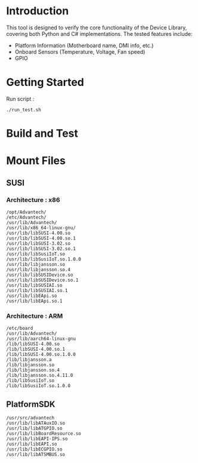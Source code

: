 # Introduction 
This tool is designed to verify the core functionality of the Device Library, covering both Python and C# implementations. The tested features include:
- Platform Information (Motherboard name, DMI info, etc.)
- Onboard Sensors (Temperature, Voltage, Fan speed)
- GPIO

# Getting Started
Run script :
```
./run_test.sh
```

# Build and Test

# Mount Files

## SUSI

### Architecture : x86

```
/opt/Advantech/
/etc/Advantech/
/usr/lib/Advantech/
/usr/lib/x86_64-linux-gnu/
/usr/lib/libSUSI-4.00.so
/usr/lib/libSUSI-4.00.so.1
/usr/lib/libSUSI-3.02.so
/usr/lib/libSUSI-3.02.so.1
/usr/lib/libSusiIoT.so
/usr/lib/libSusiIoT.so.1.0.0
/usr/lib/libjansson.so
/usr/lib/libjansson.so.4
/usr/lib/libSUSIDevice.so
/usr/lib/libSUSIDevice.so.1
/usr/lib/libSUSIAI.so
/usr/lib/libSUSIAI.so.1
/usr/lib/libEApi.so
/usr/lib/libEApi.so.1
```

### Architecture : ARM

```
/etc/board
/usr/lib/Advantech/
/usr/lib/aarch64-linux-gnu
/lib/libSUSI-4.00.so
/lib/libSUSI-4.00.so.1
/lib/libSUSI-4.00.so.1.0.0
/lib/libjansson.a
/lib/libjansson.so
/lib/libjansson.so.4
/lib/libjansson.so.4.11.0
/lib/libSusiIoT.so
/lib/libSusiIoT.so.1.0.0
```

## PlatformSDK

```
/usr/src/advantech
/usr/lib/libATAuxIO.so
/usr/lib/libATGPIO.so
/usr/lib/libBoardResource.so
/usr/lib/libEAPI-IPS.so
/usr/lib/libEAPI.so
/usr/lib/libECGPIO.so
/usr/lib/libATSMBUS.so
```